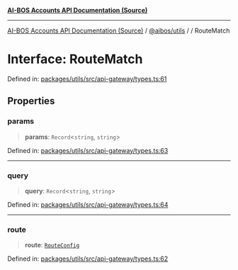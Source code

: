 [**AI-BOS Accounts API Documentation (Source)**](../../../README.md)

***

[AI-BOS Accounts API Documentation (Source)](../../../README.md) / [@aibos/utils](../README.md) / [](../README.md) / RouteMatch

# Interface: RouteMatch

Defined in: [packages/utils/src/api-gateway/types.ts:61](https://github.com/pohlai88/accounts/blob/48103fb36d28b2b9bfb33472b6de2f719773cde9/packages/utils/src/api-gateway/types.ts#L61)

## Properties

### params

> **params**: `Record`\<`string`, `string`\>

Defined in: [packages/utils/src/api-gateway/types.ts:63](https://github.com/pohlai88/accounts/blob/48103fb36d28b2b9bfb33472b6de2f719773cde9/packages/utils/src/api-gateway/types.ts#L63)

***

### query

> **query**: `Record`\<`string`, `string`\>

Defined in: [packages/utils/src/api-gateway/types.ts:64](https://github.com/pohlai88/accounts/blob/48103fb36d28b2b9bfb33472b6de2f719773cde9/packages/utils/src/api-gateway/types.ts#L64)

***

### route

> **route**: [`RouteConfig`](RouteConfig.md)

Defined in: [packages/utils/src/api-gateway/types.ts:62](https://github.com/pohlai88/accounts/blob/48103fb36d28b2b9bfb33472b6de2f719773cde9/packages/utils/src/api-gateway/types.ts#L62)
